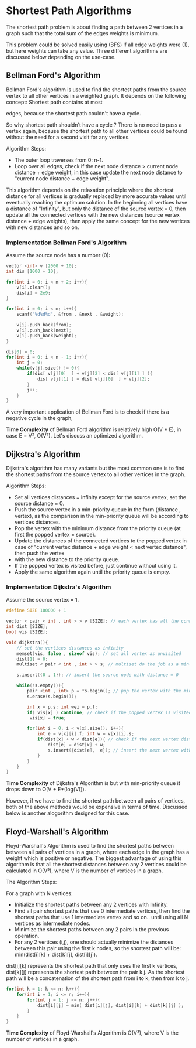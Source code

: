 # Shortest Path Algorithms

The shortest path problem is about finding a path between 2 vertices in a graph such that the total sum of the edges weights is minimum.

This problem could be solved easily using (BFS) if all edge weights were (1), but here weights can take any value. Three different algorithms are discussed below depending on the use-case.

## Bellman Ford's Algorithm

Bellman Ford's algorithm is used to find the shortest paths from the source vertex to all other vertices in a weighted graph. It depends on the following concept: Shortest path contains at most

edges, because the shortest path couldn't have a cycle.

So why shortest path shouldn't have a cycle ?
There is no need to pass a vertex again, because the shortest path to all other vertices could be found without the need for a second visit for any vertices.

Algorithm Steps:

- The outer loop traverses from 0: n-1.
- Loop over all edges, check if the next node distance > current node distance + edge weight, in this case update the next node distance to "current node distance + edge weight".

This algorithm depends on the relaxation principle where the shortest distance for all vertices is gradually replaced by more accurate values until eventually reaching the optimum solution. In the beginning all vertices have a distance of "Infinity", but only the distance of the source vertex = 0, then update all the connected vertices with the new distances (source vertex distance + edge weights), then apply the same concept for the new vertices with new distances and so on.

### Implementation Bellman Ford's Algorithm

Assume the source node has a number (0):

```c++
vector <int> v [2000 + 10];
int dis [1000 + 10];

for(int i = 0; i < m + 2; i++){
    v[i].clear();
    dis[i] = 2e9;
}

for(int i = 0; i < m; i++){
    scanf("%d%d%d", &from , &next , &weight);

    v[i].push_back(from);
    v[i].push_back(next);
    v[i].push_back(weight);
}

dis[0] = 0;
for(int i = 0; i < n - 1; i++){
    int j = 0;
    while(v[j].size() != 0){
        if(dis[ v[j][0]  ] + v[j][2] < dis[ v[j][1] ] ){
            dis[ v[j][1] ] = dis[ v[j][0]  ] + v[j][2];
        }
        j++;
    }
}
```

A very important application of Bellman Ford is to check if there is a negative cycle in the graph,

**Time Complexity** of Bellman Ford algorithm is relatively high O(V \* E), in case E = V², O(V³). Let's discuss an optimized algorithm.

## Dijkstra's Algorithm

Dijkstra's algorithm has many variants but the most common one is to find the shortest paths from the source vertex to all other vertices in the graph.

Algorithm Steps:

- Set all vertices distances = infinity except for the source vertex, set the source distance = 0.
- Push the source vertex in a min-priority queue in the form (distance , vertex), as the comparison in the min-priority queue will be according to vertices distances.
- Pop the vertex with the minimum distance from the priority queue (at first the popped vertex = source).
- Update the distances of the connected vertices to the popped vertex in case of "current vertex distance + edge weight < next vertex distance", then push the vertex
- with the new distance to the priority queue.
- If the popped vertex is visited before, just continue without using it.
- Apply the same algorithm again until the priority queue is empty.

### Implementation Dijkstra's Algorithm

Assume the source vertex = 1.

```c++
#define SIZE 100000 + 1

vector < pair < int , int > > v [SIZE]; // each vertex has all the connected vertices with the edges weights
int dist [SIZE];
bool vis [SIZE];

void dijkstra(){
    // set the vertices distances as infinity
    memset(vis, false , sizeof vis); // set all vertex as unvisited
    dist[1] = 0;
    multiset < pair < int , int > > s; // multiset do the job as a min-priority queue

    s.insert({0 , 1}); // insert the source node with distance = 0

    while(!s.empty()){
        pair <int , int> p = *s.begin(); // pop the vertex with the minimum distance
        s.erase(s.begin());

        int x = p.s; int wei = p.f;
        if( vis[x] ) continue; // check if the popped vertex is visited before
         vis[x] = true;

        for(int i = 0; i < v[x].size(); i++){
            int e = v[x][i].f; int w = v[x][i].s;
            if(dist[x] + w < dist[e]){ // check if the next vertex distance could be minimized
                dist[e] = dist[x] + w;
                s.insert({dist[e],  e}); // insert the next vertex with the updated distance
            }
        }
    }
}
```

**Time Complexity** of Dijkstra's Algorithm is but with min-priority queue it drops down to O(V + E\*(log(V))).

However, if we have to find the shortest path between all pairs of vertices, both of the above methods would be expensive in terms of time. Discussed below is another alogorithm designed for this case.

## Floyd-Warshall's Algorithm

Floyd-Warshall's Algorithm is used to find the shortest paths between between all pairs of vertices in a graph, where each edge in the graph has a weight which is positive or negative. The biggest advantage of using this algorithm is that all the shortest distances between any 2 vertices could be calculated in O(V³), where V is the number of vertices in a graph.

The Algorithm Steps:

For a graph with N vertices:

- Initialize the shortest paths between any 2 vertices with Infinity.
- Find all pair shortest paths that use 0 intermediate vertices, then find the shortest paths that use 1 intermediate vertex and so on.. until using all N vertices as intermediate nodes.
- Minimize the shortest paths between any 2 pairs in the previous operation.
- For any 2 vertices (i,j), one should actually minimize the distances between this pair using the first k nodes, so the shortest path will be: min(dist[i][k] + dist[k][j], dist[i][j]).

dist[i][k] represents the shortest path that only uses the first k vertices, dist[k][j] represents the shortest path between the pair k.j. As the shortest path will be a concatenation of the shortest path from i to k, then from k to j.

```c++
for(int k = 1; k <= n; k++){
    for(int i = 1; i <= n; i++){
        for(int j = 1; j <= n; j++){
            dist[i][j] = min( dist[i][j], dist[i][k] + dist[k][j] );
        }
    }
}
```

**Time Complexity** of Floyd-Warshall's Algorithm is O(V³), where V is the number of vertices in a graph.
